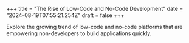 +++
title = "The Rise of Low-Code and No-Code Development"
date = "2024-08-19T07:55:21.254Z"
draft = false
+++

  Explore the growing trend of low-code and no-code platforms that are empowering non-developers to build applications quickly.
        